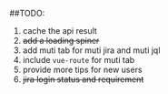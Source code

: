 ##TODO:

  1. cache the api result
  2. <del>add a loading spiner</del>
  3. add muti tab for muti jira and muti jql
  4. include `vue-route` for muti tab
  5. provide more tips for new users
  6. <del>jira login status and requirement</del>